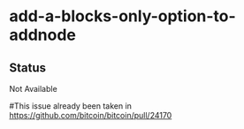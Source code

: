 # add-a-blocks-only-option-to-addnode

## Status
Not Available

#This issue already been taken in https://github.com/bitcoin/bitcoin/pull/24170
